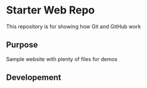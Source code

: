# Starter Web Repo

This repository is for showing how Git and GitHub work

## Purpose

Sample website with plenty of files for demos

## Developement

